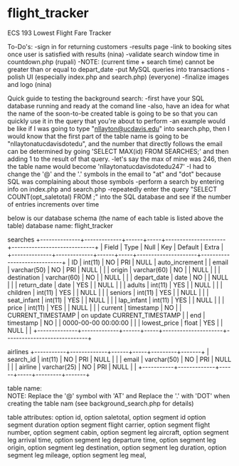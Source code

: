# flight_tracker
ECS 193 Lowest Flight Fare Tracker

To-Do's:
-sign in for returning customers 
-results page
-link to booking sites once user is satisfied with results (nina)
-validate search window time in countdown.php (rupali)
    -NOTE: (current time + search time) cannot be
	    greater than or equal to depart_date
-put MySQL queries into transactions
-polish UI (especially index.php and search.php) (everyone)
-finalize images and logo (nina)

Quick guide to testing the background search:
    -first have your SQL database running and ready at the comand line
    -also, have an idea for what the name of the soon-to-be created table
     is going to be so that you can quickly use it in the query that
     you're about to perform
	-an example would be like if I was going to type 
	 "nllayton@ucdavis.edu" into search.php, then 
	 I would know that the first part of the table
	 name is going to be "nllaytonatucdavisdotedu", and the number
	 that directly follows the email can be determined by going
	 'SELECT MAX(id) FROM SEARCHES;' and then adding 1 to the result
	 of that query.
	-let's say the max of mine was 246, then the table name would
	 become 'nllaytonatucdavisdotedu247'
	-I had to change the '@' and the '.' symbols in the email
	 to "at" and "dot" because SQL was complaining about those symbols
    -perform a search by entering info on index.php and search.php
    -repeatedly enter the query "SELECT COUNT(opt_saletotal) FROM <tablename>;"
     into the SQL database and see if the number of entries increments over 
     time

below is our database schema
(the name of each table is listed above the table)
database name: flight_tracker

searches
+--------------+-------------+------+-----+---------------------+-----------------------------+
| Field        | Type        | Null | Key | Default             | Extra                       |
+--------------+-------------+------+-----+---------------------+-----------------------------+
| ID           | int(11)     | NO   | PRI | NULL                | auto_increment              |
| email        | varchar(50) | NO   | PRI | NULL                |                             |
| origin       | varchar(60) | NO   |     | NULL                |                             |
| destination  | varchar(60) | NO   |     | NULL                |                             |
| depart_date  | date        | NO   |     | NULL                |                             |
| return_date  | date        | YES  |     | NULL                |                             |
| adults       | int(11)     | YES  |     | NULL                |                             |
| children     | int(11)     | YES  |     | NULL                |                             |
| seniors      | int(11)     | YES  |     | NULL                |                             |
| seat_infant  | int(11)     | YES  |     | NULL                |                             |
| lap_infant   | int(11)     | YES  |     | NULL                |                             |
| price        | int(11)     | YES  |     | NULL                |                             |
| current      | timestamp   | NO   |     | CURRENT_TIMESTAMP   | on update CURRENT_TIMESTAMP |
| end          | timestamp   | NO   |     | 0000-00-00 00:00:00 |                             |
| lowest_price | float       | YES  |     | NULL                |                             |
+--------------+-------------+------+-----+---------------------+-----------------------------+

airlines
+-----------+-------------+------+-----+---------+-------+
| search_id | int(11)     | NO   | PRI | NULL    |       |
| email     | varchar(50) | NO   | PRI | NULL    |       |
| airline   | varchar(25) | NO   | PRI | NULL    |       |
+-----------+-------------+------+-----+---------+-------+

table name:  
    <email><requestID>
    NOTE: Replace the '@' symbol with 'AT'
	  and Replace the '.' with 'DOT'
	  when creating the table nam
	  (see background_search.php
	   for details)

table attributes:
    option id,
    option saletotal,
    option segment id
    option segment duration
    option segment flight carrier,
    option segment flight number,
    option segment cabin,
    option segment leg aircraft,
    option segment leg arrival time,
    option segment leg departure time,
    option segment leg origin,
    option segment leg destination,
    option segment leg duration,
    option segment leg mileage,
    option segment leg meal,
